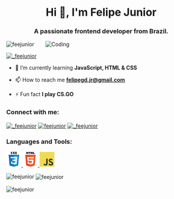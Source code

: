 <h1 align="center">Hi 👋, I'm Felipe Junior</h1>
<h3 align="center">A passionate frontend developer from Brazil.</h3>
<img align="right" alt="Coding" width="400" src="https://camo.githubusercontent.com/cae12fddd9d6982901d82580bdf321d81fb299141098ca1c2d4891870827bf17/68747470733a2f2f6d69726f2e6d656469756d2e636f6d2f6d61782f313336302f302a37513379765349765f7430696f4a2d5a2e676966">

<p align="left"> <img src="https://komarev.com/ghpvc/?username=feejunior&label=Profile%20views&color=0e75b6&style=flat" alt="feejunior" /> </p>

<p align="left"> <a href="https://twitter.com/_feejunior" target="blank"><img src="https://img.shields.io/twitter/follow/_feejunior?logo=twitter&style=for-the-badge" alt="_feejunior" /></a> </p>

- 🌱 I’m currently learning **JavaScript, HTML & CSS**

- 📫 How to reach me **felipegd.jr@gmail.com**

- ⚡ Fun fact **I play CS.GO**

<h3 align="left">Connect with me:</h3>
<p align="left">
<a href="https://twitter.com/_feejunior" target="blank"><img align="center" src="https://raw.githubusercontent.com/rahuldkjain/github-profile-readme-generator/master/src/images/icons/Social/twitter.svg" alt="_feejunior" height="30" width="40" /></a>
<a href="https://linkedin.com/in/feejunior" target="blank"><img align="center" src="https://raw.githubusercontent.com/rahuldkjain/github-profile-readme-generator/master/src/images/icons/Social/linked-in-alt.svg" alt="feejunior" height="30" width="40" /></a>
<a href="https://instagram.com/_feejunior" target="blank"><img align="center" src="https://raw.githubusercontent.com/rahuldkjain/github-profile-readme-generator/master/src/images/icons/Social/instagram.svg" alt="_feejunior" height="30" width="40" /></a>
</p>

<h3 align="left">Languages and Tools:</h3>
<p align="left"> <a href="https://www.w3schools.com/css/" target="_blank" rel="noreferrer"> <img src="https://raw.githubusercontent.com/devicons/devicon/master/icons/css3/css3-original-wordmark.svg" alt="css3" width="40" height="40"/> </a> <a href="https://www.w3.org/html/" target="_blank" rel="noreferrer"> <img src="https://raw.githubusercontent.com/devicons/devicon/master/icons/html5/html5-original-wordmark.svg" alt="html5" width="40" height="40"/> </a> <a href="https://developer.mozilla.org/en-US/docs/Web/JavaScript" target="_blank" rel="noreferrer"> <img src="https://raw.githubusercontent.com/devicons/devicon/master/icons/javascript/javascript-original.svg" alt="javascript" width="40" height="40"/> </a> </p>

<p><img align="left" src="https://github-readme-stats.vercel.app/api/top-langs?username=feejunior&show_icons=true&locale=en&layout=compact" alt="feejunior" /></p>

<p>&nbsp;<img align="center" src="https://github-readme-stats.vercel.app/api?username=feejunior&show_icons=true&locale=en" alt="feejunior" /></p>

<p><img align="center" src="https://github-readme-streak-stats.herokuapp.com/?user=feejunior&" alt="feejunior" /></p>
